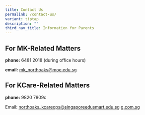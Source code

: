 ```yaml
---
title: Contact Us
permalink: /contact-us/
variant: tiptap
description: ""
third_nav_title: Information for Parents
---
```

<h2><strong>For MK-Related Matters</strong></h2>
<p><strong>phone:</strong>&nbsp;6481 2018 (during office hours)</p>
<p><strong>email:</strong>&nbsp;<a href="mailto:mk_riverside@moe.edu.sg" rel="noopener noreferrer nofollow" target="_blank"><u>mk_northoaks@moe.edu.sg</u></a>
</p>
<h2><strong>For KCare-Related Matters</strong></h2>
<p><strong>phone:</strong>&nbsp;9820 7809c</p>
<p>Email: <a href="mailto:northoaks_kcareops@singaporeedusmart.edu.sg" rel="noopener noreferrer nofollow" target="_blank">northoaks_kcareops@singaporeedusmart.edu.sg</a>
<a href="mailto:mk_riverside@moe.edu.sg" rel="noopener noreferrer nofollow" target="_blank"><u>g.com.sg</u>
</a>
</p>